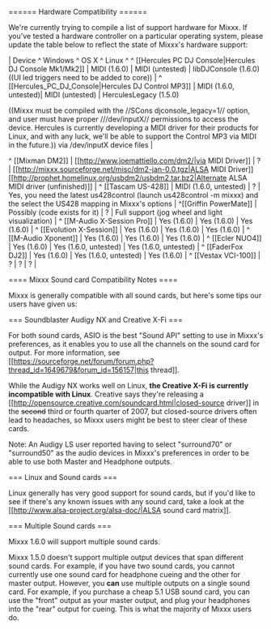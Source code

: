 ====== Hardware Compatibility ======

We're currently trying to compile a list of support hardware for Mixxx. If you've tested a hardware controller on a particular operating system, please update the table below to reflect the state of Mixxx's hardware support:

| Device                                                    ^ Windows              ^ OS X                ^ Linux         ^
^ [[Hercules PC DJ Console|Hercules DJ Console Mk1/Mk2]]    | MIDI (1.6.0)          | MIDI (untested)    | libDJConsole (1.6.0) ((UI led triggers need to be added to core))      |
^ [[Hercules_PC_DJ_Console|Hercules DJ Control MP3]]        | MIDI (1.6.0, untested)| MIDI (untested)    | HerculesLegacy (1.5.0) 

((Mixxx must be compiled with the //SCons djconsole_legacy=1// option, and user must have proper ///dev/inputX// permissions to access the device. Hercules is currently developing a MIDI driver for their products for Linux, and with any luck, we'll be able to support the Control MP3 via MIDI in the future.)) 
via /dev/inputX device files |

^ [[Mixman DM2]]                                            | [[http://www.joemattiello.com/dm2/|via MIDI Driver]] | ? | [[http://mixxx.sourceforge.net/misc/dm2-jan-0.0.tgz|ALSA MIDI Driver]] [[http://prophet.homelinux.org/usbdm2/usbdm2.tar.bz2|Alternate ALSA MIDI driver (unfinished)]] |
^ [[Tascam US-428]]                                         | MIDI (1.6.0, untested) | ?    | Yes, you need the latest us428control (launch us428control -m mixxx) and the select the US428 mapping in Mixxx's options |
^[[Griffin PowerMate]]                           | Possibly (code exists for it) | ? | Full support (jog wheel and light visualization) |
^ [[M-Audio X-Session Pro]]                                 | Yes (1.6.0) | Yes (1.6.0) | Yes (1.6.0) |
^ [[Evolution X-Session]]                                   | Yes (1.6.0) | Yes (1.6.0) | Yes (1.6.0) |
^ [[M-Audio Xponent]]                                       | Yes (1.6.0) | Yes (1.6.0) | Yes (1.6.0) |
^ [[Ecler NUO4]]                                            | Yes (1.6.0) | Yes (1.6.0, untested) | Yes (1.6.0, untested) |
^ [[FaderFox DJ2]]                                          | Yes (1.6.0) | Yes (1.6.0, untested) | Yes (1.6.0) |
^ [[Vestax VCI-100]]                                        | ? | ? | ? |



==== Mixxx Sound card Compatibility Notes ====

Mixxx is generally compatible with all sound cards, but here's some tips our users have given us:

=== Soundblaster Audigy NX and Creative X-Fi ===

For both sound cards, ASIO is the best "Sound API" setting to use in Mixxx's preferences, as it enables you to use all the channels on the sound card for output. For more information, see [[https://sourceforge.net/forum/forum.php?thread_id=1649679&forum_id=156157|this thread]]. 

While the Audigy NX works well on Linux, **the Creative X-Fi is currently incompatible with Linux**. Creative says they're releasing a [[http://opensource.creative.com/soundcard.html|closed-source driver]] in the <strike>second</strike> third or fourth quarter of 2007, but closed-source drivers often lead to headaches, so Mixxx users might be best to steer clear of these cards.

Note: An Audigy LS user reported having to select "surround70" or "surround50" as the audio devices in Mixxx's preferences in order to be able to use both Master and Headphone outputs.

=== Linux and Sound cards ===

Linux generally has very good support for sound cards, but if you'd like to see if there's any known issues with any sound card, take a look at the [[http://www.alsa-project.org/alsa-doc/|ALSA sound card matrix]].

=== Multiple Sound cards ===

Mixxx 1.6.0 will support multiple sound cards.

Mixxx 1.5.0 doesn't support multiple output devices that span different sound cards. For example, if you have two sound cards, you cannot currently use one sound card for headphone cueing and the other for master output. However, you **can** use multiple outputs on a single sound card. For example, if you purchase a cheap 5.1 USB sound card, you can use the "front" output as your master output, and plug your headphones into the "rear" output for cueing. This is what the majority of Mixxx users do.



